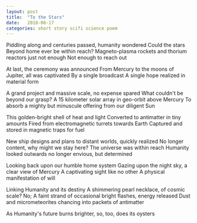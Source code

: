 ```yaml
---
layout: post
title:  "To the Stars"
date:   2018-06-17
categories: short story scifi science poem
---
```


Piddling along and centuries passed, humanity wondered
Could the stars Beyond home ever be within reach?
Magneto-plasma rockets and thorium reactors just not enough
Not enough to reach out

At last, the ceremony was announced
From Mercury to the moons of Jupiter, all was captivated
By a single broadcast
A single hope realized in material form

A grand project and massive scale, no expense spared
What couldn't be beyond our grasp?
A 15 kilometer solar array in geo-orbit above Mercury
To absorb a mighty but minuscule offering from our diligent Sun

This golden-bright shell of heat and light
Converted to antimatter in tiny amounts
Fired from electromagnetic turrets towards Earth
Captured and stored in magnetic traps for fuel

New ship designs and plans to distant worlds, quickly realized
No longer content, why might we stay here?
The universe was within reach
Humanity looked outwards no longer envious, but determined

Looking back upon our humble home system
Gazing upon the night sky, a clear view of Mercury
A captivating sight like no other
A physical manifestation of will

Linking Humanity and its destiny
A shimmering pearl necklace, of cosmic scale?
No; A faint strand of occasional bright flashes, energy released
Dust and micrometeorites chancing into packets of antimatter

As Humanity's future burns brighter, so, too, does its oysters
